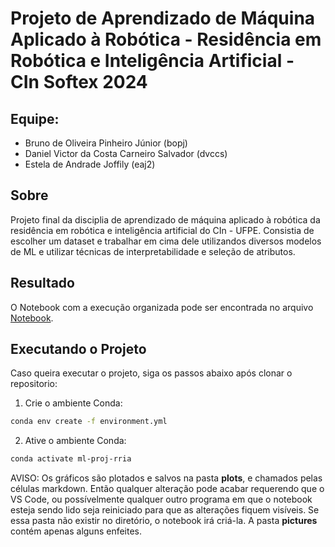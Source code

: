 # Projeto de Aprendizado de Máquina Aplicado à Robótica - Residência em Robótica e Inteligência Artificial - CIn Softex 2024
## Equipe: 
- Bruno de Oliveira Pinheiro Júnior (bopj)
- Daniel Victor da Costa Carneiro Salvador (dvccs)
- Estela de Andrade Joffily (eaj2)

## Sobre
Projeto final da disciplia de aprendizado de máquina aplicado à robótica da residência em robótica e inteligência artificial do CIn - UFPE. Consistia de escolher um dataset e trabalhar em cima dele utilizandos diversos modelos de ML e utilizar técnicas de interpretabilidade e seleção de atributos.

## Resultado
O Notebook com a execução organizada pode ser encontrada no arquivo [Notebook](notebook.ipynb).

## Executando o Projeto
Caso queira executar o projeto, siga os passos abaixo após clonar o repositorio:

1. Crie o ambiente Conda:
```bash
conda env create -f environment.yml
```

2. Ative o ambiente Conda:
```bash
conda activate ml-proj-rria
```

AVISO: Os gráficos são plotados e salvos na pasta **plots**, e chamados pelas células markdown. Então qualquer alteração pode acabar requerendo que o VS Code, ou possívelmente qualquer outro programa em que o notebook esteja sendo lido seja reiniciado para que as alterações fiquem visíveis. Se essa pasta não existir no diretório, o notebook irá  criá-la. A pasta **pictures** contém apenas alguns enfeites.
